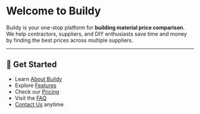 # Welcome to Buildy

Buildy is your one-stop platform for **building material price comparison**.  
We help contractors, suppliers, and DIY enthusiasts save time and money by finding the best prices across multiple suppliers.

---

## 🚀 Get Started
- Learn [About Buildy](about.md)
- Explore [Features](features.md)
- Check our [Pricing](pricing.md)
- Visit the [FAQ](faq.md)
- [Contact Us](contact.md) anytime
